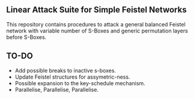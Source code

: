 ## Linear Attack Suite for Simple Feistel Networks

This repository contains procedures to attack a general balanced Feistel network with variable number of S-Boxes and
generic permutation layers before S-Boxes.

## TO-DO
- Add possible breaks to inactive s-boxes.
- Update Feistel structures for assymetric-ness.
- Possible expansion to the key-schedule mechanism.
- Parallelise, Parallelise, Parallelise.

